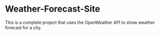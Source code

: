 # Weather-Forecast-Site
This is a complete project that uses the OpenWeather API to show weather forecast for a city.
